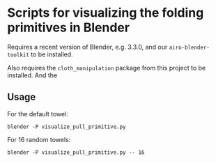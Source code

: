 # Scripts for visualizing the folding primitives in Blender
Requires a recent version of Blender, e.g. 3.3.0, and our `airo-blender-toolkit` to be installed.

Also requires the `cloth_manipulation` package from this project to be installed. And the 

## Usage

For the default towel:
```
blender -P visualize_pull_primitive.py
```


For 16 random towels:
```
blender -P visualize_pull_primitive.py -- 16
```